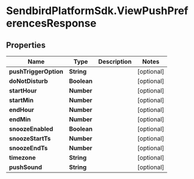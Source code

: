 # SendbirdPlatformSdk.ViewPushPreferencesResponse

## Properties

Name | Type | Description | Notes
------------ | ------------- | ------------- | -------------
**pushTriggerOption** | **String** |  | [optional] 
**doNotDisturb** | **Boolean** |  | [optional] 
**startHour** | **Number** |  | [optional] 
**startMin** | **Number** |  | [optional] 
**endHour** | **Number** |  | [optional] 
**endMin** | **Number** |  | [optional] 
**snoozeEnabled** | **Boolean** |  | [optional] 
**snoozeStartTs** | **Number** |  | [optional] 
**snoozeEndTs** | **Number** |  | [optional] 
**timezone** | **String** |  | [optional] 
**pushSound** | **String** |  | [optional] 


